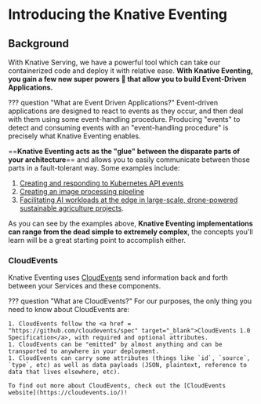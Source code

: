 # Introducing the Knative Eventing

## Background
With Knative Serving, we have a powerful tool which can take our containerized code and deploy it with relative ease. **With Knative Eventing, you gain a few new super powers :rocket: that allow you to build Event-Driven Applications.**

??? question "What are Event Driven Applications?"
    Event-driven applications are designed to react to events as they occur, and then deal with them using some event-handling procedure. Producing "events" to detect and consuming events with an "event-handling procedure" is precisely what Knative Eventing enables.

==**Knative Eventing acts as the "glue" between the disparate parts of your architecture**== and allows you to easily communicate between those parts in a fault-tolerant way. Some examples include:

1. [Creating and responding to Kubernetes API events](../../eventing/sources/apiserversource/)
1. [Creating an image processing pipeline](https://www.youtube.com/watch?v=DrmOpjAunlQ)
1. [Facilitating AI workloads at the edge in large-scale, drone-powered sustainable agriculture projects](https://www.youtube.com/watch?v=lVfJ5WEQ5_s).

As you can see by the examples above, **Knative Eventing implementations can range from the dead simple to extremely complex**, the concepts you'll learn will be a great starting point to accomplish either.

### CloudEvents
Knative Eventing uses <a href="https://github.com/cloudevents/spec/blob/master/primer.md" target="blank_">CloudEvents</a> send information back and forth between your Services and these components.

??? question "What are CloudEvents?"
    For our purposes, the only thing you need to know about CloudEvents are:

    1. CloudEvents follow the <a href = "https://github.com/cloudevents/spec" target="_blank">CloudEvents 1.0 Specification</a>, with required and optional attributes.
    1. CloudEvents can be "emitted" by almost anything and can be transported to anywhere in your deployment.  
    1. CloudEvents can carry some attributes (things like `id`, `source`, `type`, etc) as well as data payloads (JSON, plaintext, reference to data that lives elsewhere, etc).

    To find out more about CloudEvents, check out the [CloudEvents website](https://cloudevents.io/)!

